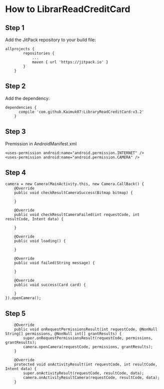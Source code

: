 How to LibrarReadCreditCard
========
Step 1
--------

Add the JitPack repository to your build file:
```
allprojects {
		repositories {
			...
			maven { url 'https://jitpack.io' }
		}
	}
```
Step 2
--------

Add the dependency:
```
dependencies {
      compile 'com.github.Kaimuk07:LibraryReadCreditCard:v3.2'
	}
```

Step 3
--------
Premission in AndroidManifest.xml
```
<uses-permission android:name="android.permission.INTERNET" />
<uses-permission android:name="android.permission.CAMERA" />
```


Step 4
--------

```
camera = new Camera(MainActivity.this, new Camera.CallBack() {
    @Override
    public void checkResultCameraSuccess(Bitmap bitmap) {
                  
    }
	
    @Override
    public void checkResultCameraFailed(int requestCode, int resultCode, Intent data) {
	
    }
	
    @Override
    public void loading() {
	
    }
	
    @Override
    public void failed(String message) {
	
    }
	
    @Override
    public void success(Card card) {
	
    }
}).openCamera();
```

Step 5
--------
```
    @Override
    public void onRequestPermissionsResult(int requestCode, @NonNull String[] permissions, @NonNull int[] grantResults) {
        super.onRequestPermissionsResult(requestCode, permissions, grantResults);
        camera.openCamera(requestCode, permissions, grantResults);
    }

    @Override
    protected void onActivityResult(int requestCode, int resultCode, Intent data) {
        super.onActivityResult(requestCode, resultCode, data);
        camera.onActivityResultCamera(requestCode, resultCode, data);
    }
```
